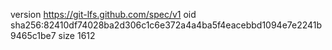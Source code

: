 version https://git-lfs.github.com/spec/v1
oid sha256:82410df74028ba2d306c1c6e372a4a4ba5f4eacebbd1094e7e2241b9465c1be7
size 1612
